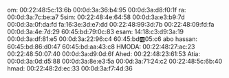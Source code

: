 om:
00:22:48:5c:13:6b
00:0d:3a:36:b4:95
00:0d:3a:d8:f0:1f
ra:
00:0d:3a:7c:be:a7
5sim:
00:22:48:4e:64:58
00:0d:3a:e3:b9:7d
00:0d:3a:0f:da:fd
fa:16:3e:3d:e7:dd
00:22:48:99:3d:7b
00:22:48:09:fd:fa
00:0d:3a:4e:7d:29
60:45:bd:79:0c:83
esam:
14:18:c3:d9:3a:19
00:0d:3a:df:81:e5
00:0d:3a:22:96:c4
60:45:bd:ab:05:c6
abo hassan:
60:45:bd:86:d0:47
60:45:bd:aa:43:c8
HMODA:
00:22:48:27:ac:23
00:22:48:50:07:40
00:0d:3a:d9:0d:6f
Ahed:
00:22:48:23:61:53
Atia:
00:0d:3a:0d:d5:88
00:0d:3a:8e:e3:5a
00:0d:3a:71:24:c2
00:22:48:5c:6b:40
hmad:
00:22:48:2d:ec:33
00:0d:3a:f7:4d:36
